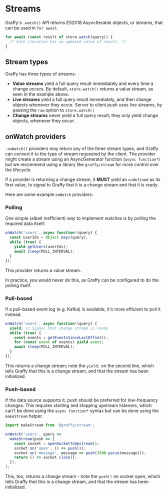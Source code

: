 # Streams

Graffy's `.watch()` API returns ES2018 AsyncIterable objects, or _streams_, that can be used in `for await`.

```js
for await (const result of store.watch(query)) {
  /* Each iteration has an updated value of result. */
}
```

## Stream types

Graffy has three types of streams:

- **Value streams** yield a full query result immediately and every time a change occurs. By default, `store.watch()` returns a value stream, as seen in the example above.
- **Live streams** yield a full query result immediately, and then change objects whenever they occur. Server to client push uses live streams, by passing the `raw` option to `store.watch()`
- **Change streams** never yield a full query result; they only yield change objects, whenever they occur.

## onWatch providers

`.onWatch()` providers may return any of the three stream types, and Graffy can convert it to the type of stream requested by the client. The provider might create a stream using an AsyncGenerator function (`async function*`) but we recommend using a library like `graffy/stream` for more control over the lifecycle.

If a provider is returning a change stream, it **MUST** yield an `undefined` as its first value, to signal to Graffy that it is a change stream and that it is ready.

Here are some example `onWatch` providers:

### Polling

One simple (albeit inefficient) way to implement watches is by polling the required data itself:

```js
onWatch('users', async function*(query) {
  const userIds = Object.keys(query);
  while (true) {
    yield getUsers(userIds);
    await sleep(POLL_INTERVAL);
  }
});
```

This provider returns a value stream.

In practice, you would never do this, as Graffy can be configured to do the polling itself.

### Pull-based

If a pull-based event log (e.g. Kafka) is available, it's more efficient to poll it instead.

```js
onWatch('users', async function*(query) {
  yield; // Signal that change stream is ready
  while (true) {
    const events = getEventsSinceLastOffset();
    for (const event of events) yield event;
    await sleep(POLL_INTERVAL);
  }
});
```

This returns a change stream; note the `yield;` on the second line, which tells Graffy that this is a change stream, and that the stream has been initialized.

### Push-based

If the data source supports it, push should be preferred for low-frequency changes. This requires starting and stopping upstream listeners, which can't be done using the `async function*` syntax but can be done using the `makeStream` helper.

```js
import makeStream from '@graffy/stream';

onWatch('users', query =>
  makeStream(push => {
    const socket = openSocketToUpstream();
    socket.on('open', () => push());
    socket.on('message', message => push(JSON.parse(message)));
    return () => socket.close();
  }),
);
```

This, too, returns a change stream - note the `push()` on socket open, which tells Graffy that this is a change stream, and that the stream has been initialized.
